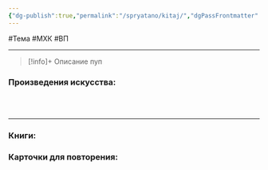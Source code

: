 ```yaml
---
{"dg-publish":true,"permalink":"/spryatano/kitaj/","dgPassFrontmatter":true}
---
```


#Тема #МХК #ВП 

---

> [!info]+ Описание
> пуп
### Произведения искусства:

### ㅤ
---

### Книги:
### Карточки для повторения:
